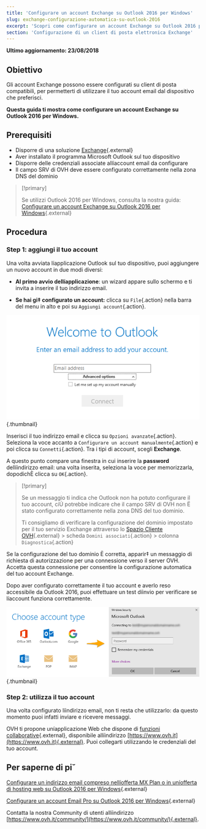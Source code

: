 ```yaml
---
title: 'Configurare un account Exchange su Outlook 2016 per Windows'
slug: exchange-configurazione-automatica-su-outlook-2016
excerpt: 'Scopri come configurare un account Exchange su Outlook 2016 per Windows'
section: 'Configurazione di un client di posta elettronica Exchange'
---
```


**Ultimo aggiornamento: 23/08/2018**

## Obiettivo

Gli account Exchange possono essere configurati su client di posta compatibili, per permetterti di utilizzare il tuo account email dal dispositivo che preferisci. 

**Questa guida ti mostra come configurare un account Exchange su Outlook 2016 per Windows.**

## Prerequisiti

- Disporre di una soluzione [Exchange](https://www.ovh.it/emails/){.external}
- Aver installato il programma Microsoft Outlook sul tuo dispositivo
- Disporre delle credenziali associate allíaccount email da configurare 
- Il campo SRV di OVH deve essere configurato correttamente nella zona DNS del dominio

> [!primary]
>
> Se utilizzi Outlook 2016 per Windows, consulta la nostra guida: [Configurare un account Exchange su Outlook 2016 per Windows](https://docs.ovh.com/it/microsoft-collaborative-solutions/configurazione-exchange-outlook-2016-windows){.external}
>

## Procedura

### Step 1: aggiungi il tuo account

Una volta avviata líapplicazione Outlook sul tuo dispositivo, puoi aggiungere un nuovo account in due modi diversi:

- **Al primo avvio dellíapplicazione**: un wizard appare sullo schermo e ti invita a inserire il tuo indirizzo email.

- **Se hai gi‡ configurato un account:** clicca su `File`{.action} nella barra del menu in alto e poi su `Aggiungi account`{.action}.

![exchange](images/configuration-outlook-2016-windows-step1.png){.thumbnail}

Inserisci il tuo indirizzo email e clicca su `Opzioni avanzate`{.action}. Seleziona la voce accanto a `Configurare un account manualmente`{.action} e poi clicca su `Connetti`{.action}. Tra i tipi di account, scegli **Exchange**.

A questo punto compare una finestra in cui inserire la **password** dellíindirizzo email: una volta inserita, seleziona la voce per memorizzarla, dopodichÈ clicca su `OK`{.action}.

> [!primary]
>
> Se un messaggio ti indica che Outlook non ha potuto configurare il tuo account, ciÚ potrebbe indicare che il campo SRV di OVH non Ë stato configurato correttamente nella zona DNS del tuo dominio. 
>
> Ti consigliamo di verificare la configurazione del dominio impostato per il tuo servizio Exchange attraverso lo [Spazio Cliente OVH](https://www.ovh.com/auth/?action=gotomanager){.external} > scheda `Domini associati`{.action} > colonna `Diagnostica`{.action}
>

Se la configurazione del tuo dominio Ë corretta, apparir‡ un messaggio di richiesta di autorizzazione per una connessione verso il server OVH.  Accetta questa connessione per consentire la configurazione automatica del tuo account Exchange. 

Dopo aver configurato correttamente il tuo account e averlo reso accessibile da Outlook 2016, puoi effettuare un test díinvio per verificare se líaccount funziona correttamente. 

![exchange](images/configuration-outlook-2016-windows-exchange-step2.png){.thumbnail}

### Step 2: utilizza il tuo account

Una volta configurato líindirizzo email, non ti resta che utilizzarlo: da questo momento puoi infatti inviare e ricevere messaggi.

OVH ti propone uníapplicazione Web che dispone di [funzioni collaborative](https://www.ovh.it/emails/){.external},  disponibile allíindirizzo [https://www.ovh.it](https://www.ovh.it){.external}. Puoi collegarti utilizzando le credenziali del tuo account.

## Per saperne di pi˘

[Configurare un indirizzo email compreso nellíofferta MX Plan o in uníofferta di hosting web su Outlook 2016 per Windows](https://docs.ovh.com/it/emails/configurazione-outlook-2016/){.external}

[Configurare un account Email Pro su Outlook 2016 per Windows](https://docs.ovh.com/it/emails-pro/configurazione-outlook-2016/){.external}

Contatta la nostra Community di utenti allíindirizzo [https://www.ovh.it/community/](https://www.ovh.it/community/){.external}.
